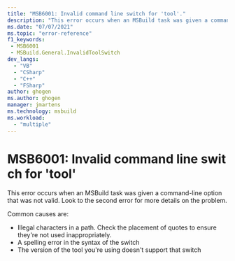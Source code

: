 ```yaml
---
title: "MSB6001: Invalid command line switch for 'tool'."
description: "This error occurs when an MSBuild task was given a command-line option that was not valid."
ms.date: "07/07/2021"
ms.topic: "error-reference"
f1_keywords:
 - MSB6001
 - MSBuild.General.InvalidToolSwitch
dev_langs:
  - "VB"
  - "CSharp"
  - "C++"
  - "FSharp"
author: ghogen
ms.author: ghogen
manager: jmartens
ms.technology: msbuild
ms.workload:
  - "multiple"
---
```

# MSB6001: Invalid command line switch for 'tool'

This error occurs when an MSBuild task was given a command-line option that was not valid. Look to the second error for more details on the problem.

Common causes are:

- Illegal characters in a path. Check the placement of quotes to ensure they're not used inappropriately.
- A spelling error in the syntax of the switch
- The version of the tool you're using doesn't support that switch
